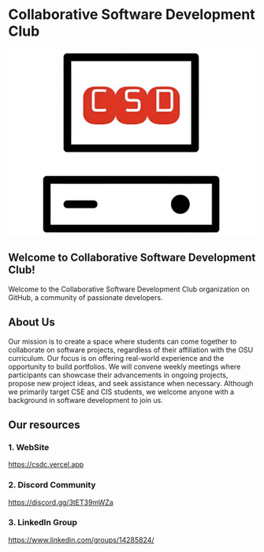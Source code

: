 # Collaborative Software Development Club

![Collaborative Software Devlopment Club](./profile/logo.png)

## Welcome to Collaborative Software Development Club!

Welcome to the Collaborative Software Development Club organization on GitHub, a community of passionate developers.

## About Us

Our mission is to create a space where students can come together to collaborate on software projects, regardless of their affiliation with the OSU curriculum. Our focus is on offering real-world experience and the opportunity to build portfolios. We will convene weekly meetings where participants can showcase their advancements in ongoing projects, propose new project ideas, and seek assistance when necessary. Although we primarily target CSE and CIS students, we welcome anyone with a background in software development to join us.

## Our resources

### 1. WebSite 

https://csdc.vercel.app

### 2. Discord Community

https://discord.gg/3tET39mWZa

### 3. LinkedIn Group

https://www.linkedin.com/groups/14285824/
